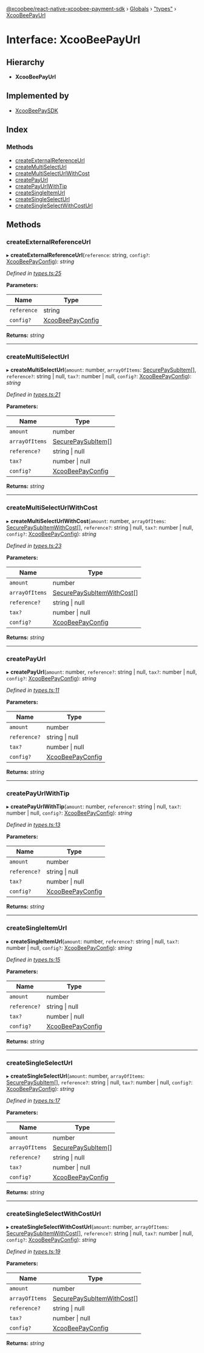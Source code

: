 [@xcoobee/react-native-xcoobee-payment-sdk](../README.md) › [Globals](../globals.md) › ["types"](../modules/_types_.md) › [XcooBeePayUrl](_types_.xcoobeepayurl.md)

# Interface: XcooBeePayUrl

## Hierarchy

* **XcooBeePayUrl**

## Implemented by

* [XcooBeePaySDK](../classes/_xcoobeepay_.xcoobeepaysdk.md)

## Index

### Methods

* [createExternalReferenceUrl](_types_.xcoobeepayurl.md#createexternalreferenceurl)
* [createMultiSelectUrl](_types_.xcoobeepayurl.md#createmultiselecturl)
* [createMultiSelectUrlWithCost](_types_.xcoobeepayurl.md#createmultiselecturlwithcost)
* [createPayUrl](_types_.xcoobeepayurl.md#createpayurl)
* [createPayUrlWithTip](_types_.xcoobeepayurl.md#createpayurlwithtip)
* [createSingleItemUrl](_types_.xcoobeepayurl.md#createsingleitemurl)
* [createSingleSelectUrl](_types_.xcoobeepayurl.md#createsingleselecturl)
* [createSingleSelectWithCostUrl](_types_.xcoobeepayurl.md#createsingleselectwithcosturl)

## Methods

###  createExternalReferenceUrl

▸ **createExternalReferenceUrl**(`reference`: string, `config?`: [XcooBeePayConfig](../modules/_types_.md#xcoobeepayconfig)): *string*

*Defined in [types.ts:25](https://github.com/XcooBee/payment-sdk-react-native/blob/bd7e09a/src/types.ts#L25)*

**Parameters:**

Name | Type |
------ | ------ |
`reference` | string |
`config?` | [XcooBeePayConfig](../modules/_types_.md#xcoobeepayconfig) |

**Returns:** *string*

___

###  createMultiSelectUrl

▸ **createMultiSelectUrl**(`amount`: number, `arrayOfItems`: [SecurePaySubItem](../modules/_types_.md#securepaysubitem)[], `reference?`: string | null, `tax?`: number | null, `config?`: [XcooBeePayConfig](../modules/_types_.md#xcoobeepayconfig)): *string*

*Defined in [types.ts:21](https://github.com/XcooBee/payment-sdk-react-native/blob/bd7e09a/src/types.ts#L21)*

**Parameters:**

Name | Type |
------ | ------ |
`amount` | number |
`arrayOfItems` | [SecurePaySubItem](../modules/_types_.md#securepaysubitem)[] |
`reference?` | string &#124; null |
`tax?` | number &#124; null |
`config?` | [XcooBeePayConfig](../modules/_types_.md#xcoobeepayconfig) |

**Returns:** *string*

___

###  createMultiSelectUrlWithCost

▸ **createMultiSelectUrlWithCost**(`amount`: number, `arrayOfItems`: [SecurePaySubItemWithCost](../modules/_types_.md#securepaysubitemwithcost)[], `reference?`: string | null, `tax?`: number | null, `config?`: [XcooBeePayConfig](../modules/_types_.md#xcoobeepayconfig)): *string*

*Defined in [types.ts:23](https://github.com/XcooBee/payment-sdk-react-native/blob/bd7e09a/src/types.ts#L23)*

**Parameters:**

Name | Type |
------ | ------ |
`amount` | number |
`arrayOfItems` | [SecurePaySubItemWithCost](../modules/_types_.md#securepaysubitemwithcost)[] |
`reference?` | string &#124; null |
`tax?` | number &#124; null |
`config?` | [XcooBeePayConfig](../modules/_types_.md#xcoobeepayconfig) |

**Returns:** *string*

___

###  createPayUrl

▸ **createPayUrl**(`amount`: number, `reference?`: string | null, `tax?`: number | null, `config?`: [XcooBeePayConfig](../modules/_types_.md#xcoobeepayconfig)): *string*

*Defined in [types.ts:11](https://github.com/XcooBee/payment-sdk-react-native/blob/bd7e09a/src/types.ts#L11)*

**Parameters:**

Name | Type |
------ | ------ |
`amount` | number |
`reference?` | string &#124; null |
`tax?` | number &#124; null |
`config?` | [XcooBeePayConfig](../modules/_types_.md#xcoobeepayconfig) |

**Returns:** *string*

___

###  createPayUrlWithTip

▸ **createPayUrlWithTip**(`amount`: number, `reference?`: string | null, `tax?`: number | null, `config?`: [XcooBeePayConfig](../modules/_types_.md#xcoobeepayconfig)): *string*

*Defined in [types.ts:13](https://github.com/XcooBee/payment-sdk-react-native/blob/bd7e09a/src/types.ts#L13)*

**Parameters:**

Name | Type |
------ | ------ |
`amount` | number |
`reference?` | string &#124; null |
`tax?` | number &#124; null |
`config?` | [XcooBeePayConfig](../modules/_types_.md#xcoobeepayconfig) |

**Returns:** *string*

___

###  createSingleItemUrl

▸ **createSingleItemUrl**(`amount`: number, `reference?`: string | null, `tax?`: number | null, `config?`: [XcooBeePayConfig](../modules/_types_.md#xcoobeepayconfig)): *string*

*Defined in [types.ts:15](https://github.com/XcooBee/payment-sdk-react-native/blob/bd7e09a/src/types.ts#L15)*

**Parameters:**

Name | Type |
------ | ------ |
`amount` | number |
`reference?` | string &#124; null |
`tax?` | number &#124; null |
`config?` | [XcooBeePayConfig](../modules/_types_.md#xcoobeepayconfig) |

**Returns:** *string*

___

###  createSingleSelectUrl

▸ **createSingleSelectUrl**(`amount`: number, `arrayOfItems`: [SecurePaySubItem](../modules/_types_.md#securepaysubitem)[], `reference?`: string | null, `tax?`: number | null, `config?`: [XcooBeePayConfig](../modules/_types_.md#xcoobeepayconfig)): *string*

*Defined in [types.ts:17](https://github.com/XcooBee/payment-sdk-react-native/blob/bd7e09a/src/types.ts#L17)*

**Parameters:**

Name | Type |
------ | ------ |
`amount` | number |
`arrayOfItems` | [SecurePaySubItem](../modules/_types_.md#securepaysubitem)[] |
`reference?` | string &#124; null |
`tax?` | number &#124; null |
`config?` | [XcooBeePayConfig](../modules/_types_.md#xcoobeepayconfig) |

**Returns:** *string*

___

###  createSingleSelectWithCostUrl

▸ **createSingleSelectWithCostUrl**(`amount`: number, `arrayOfItems`: [SecurePaySubItemWithCost](../modules/_types_.md#securepaysubitemwithcost)[], `reference?`: string | null, `tax?`: number | null, `config?`: [XcooBeePayConfig](../modules/_types_.md#xcoobeepayconfig)): *string*

*Defined in [types.ts:19](https://github.com/XcooBee/payment-sdk-react-native/blob/bd7e09a/src/types.ts#L19)*

**Parameters:**

Name | Type |
------ | ------ |
`amount` | number |
`arrayOfItems` | [SecurePaySubItemWithCost](../modules/_types_.md#securepaysubitemwithcost)[] |
`reference?` | string &#124; null |
`tax?` | number &#124; null |
`config?` | [XcooBeePayConfig](../modules/_types_.md#xcoobeepayconfig) |

**Returns:** *string*

